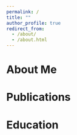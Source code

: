 ```yaml
---
permalink: /
title: ""
author_profile: true
redirect_from: 
  - /about/
  - /about.html
---
```


About Me
======

Publications
======

Education
======
